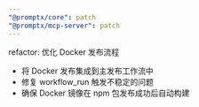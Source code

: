 ```yaml
---
"@promptx/core": patch
"@promptx/mcp-server": patch
---
```


refactor: 优化 Docker 发布流程

- 将 Docker 发布集成到主发布工作流中
- 修复 workflow_run 触发不稳定的问题
- 确保 Docker 镜像在 npm 包发布成功后自动构建